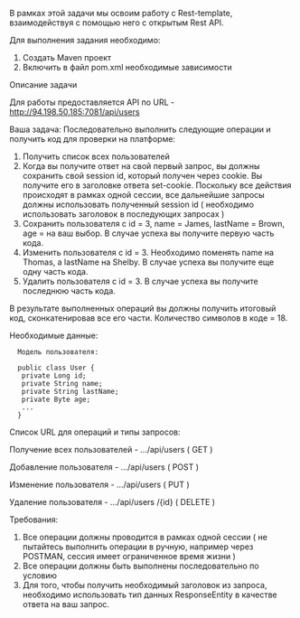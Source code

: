 В рамках этой задачи мы освоим работу с Rest-template, взаимодействуя с помощью него с открытым Rest API.

Для выполнения задания необходимо:

1. Создать Maven проект
2. Включить в файл pom.xml необходимые зависимости
 

Описание задачи

 

Для работы предоставляется API по URL - http://94.198.50.185:7081/api/users

Ваша задача: Последовательно выполнить следующие операции и получить код для проверки на платформе:

1. Получить список всех пользователей
2. Когда вы получите ответ на свой первый запрос, вы должны сохранить свой session id, который получен через cookie. Вы получите его в заголовке ответа set-cookie. Поскольку все действия происходят в рамках одной сессии, все дальнейшие запросы должны использовать полученный session id ( необходимо использовать заголовок в последующих запросах )
3. Сохранить пользователя с id = 3, name = James, lastName = Brown, age = на ваш выбор. В случае успеха вы получите первую часть кода.
4. Изменить пользователя с id = 3. Необходимо поменять name на Thomas, а lastName на Shelby. В случае успеха вы получите еще одну часть кода.
5. Удалить пользователя с id = 3. В случае успеха вы получите последнюю часть кода.

В результате выполненных операций вы должны получить итоговый код, сконкатенировав все его части. Количество символов в коде = 18.

 

Необходимые данные:

      Модель пользователя: 

      public class User {
       private Long id; 
       private String name; 
       private String lastName; 
       private Byte age; 
       ...
      }  

Список URL для операций и типы запросов:

Получение всех пользователей - …/api/users ( GET )

Добавление пользователя - …/api/users ( POST )

Изменение пользователя - …/api/users ( PUT )

Удаление пользователя - …/api/users /{id} ( DELETE )
 

Требования:

1. Все операции должны проводится в рамках одной сессии ( не пытайтесь выполнить операции в ручную, например через POSTMAN, сессия имеет ограниченное время   жизни )
2. Все операции должны быть выполнены последовательно по условию
3. Для того, чтобы получить необходимый заголовок из запроса, необходимо использовать тип данных ResponseEntity в качестве ответа на ваш запрос.
